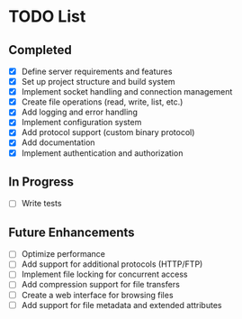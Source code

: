 # TODO List

## Completed
- [x] Define server requirements and features
- [x] Set up project structure and build system
- [x] Implement socket handling and connection management
- [x] Create file operations (read, write, list, etc.)
- [x] Add logging and error handling
- [x] Implement configuration system
- [x] Add protocol support (custom binary protocol)
- [x] Add documentation
- [x] Implement authentication and authorization

## In Progress
- [ ] Write tests

## Future Enhancements
- [ ] Optimize performance
- [ ] Add support for additional protocols (HTTP/FTP)
- [ ] Implement file locking for concurrent access
- [ ] Add compression support for file transfers
- [ ] Create a web interface for browsing files
- [ ] Add support for file metadata and extended attributes